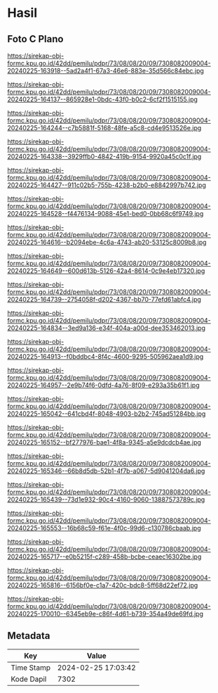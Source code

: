 # Hasil

## Foto C Plano

https://sirekap-obj-formc.kpu.go.id/42dd/pemilu/pdpr/73/08/08/20/09/7308082009004-20240225-163918--5ad2a4f1-67a3-46e6-883e-35d566c84ebc.jpg

https://sirekap-obj-formc.kpu.go.id/42dd/pemilu/pdpr/73/08/08/20/09/7308082009004-20240225-164137--865928e1-0bdc-43f0-b0c2-6cf2f1515155.jpg

https://sirekap-obj-formc.kpu.go.id/42dd/pemilu/pdpr/73/08/08/20/09/7308082009004-20240225-164244--c7b5881f-5168-48fe-a5c8-cd4e9513526e.jpg

https://sirekap-obj-formc.kpu.go.id/42dd/pemilu/pdpr/73/08/08/20/09/7308082009004-20240225-164338--3929ffb0-4842-419b-9154-9920a45c0c1f.jpg

https://sirekap-obj-formc.kpu.go.id/42dd/pemilu/pdpr/73/08/08/20/09/7308082009004-20240225-164427--911c02b5-755b-4238-b2b0-e8842997b742.jpg

https://sirekap-obj-formc.kpu.go.id/42dd/pemilu/pdpr/73/08/08/20/09/7308082009004-20240225-164528--f4476134-9088-45e1-bed0-0bb68c6f9749.jpg

https://sirekap-obj-formc.kpu.go.id/42dd/pemilu/pdpr/73/08/08/20/09/7308082009004-20240225-164616--b2094ebe-4c6a-4743-ab20-53125c8009b8.jpg

https://sirekap-obj-formc.kpu.go.id/42dd/pemilu/pdpr/73/08/08/20/09/7308082009004-20240225-164649--600d613b-5126-42a4-8614-0c9e4eb17320.jpg

https://sirekap-obj-formc.kpu.go.id/42dd/pemilu/pdpr/73/08/08/20/09/7308082009004-20240225-164739--2754058f-d202-4367-bb70-77efd61abfc4.jpg

https://sirekap-obj-formc.kpu.go.id/42dd/pemilu/pdpr/73/08/08/20/09/7308082009004-20240225-164834--3ed9a136-e34f-404a-a00d-dee353462013.jpg

https://sirekap-obj-formc.kpu.go.id/42dd/pemilu/pdpr/73/08/08/20/09/7308082009004-20240225-164913--f0bddbc4-8f4c-4600-9295-505962aea1d9.jpg

https://sirekap-obj-formc.kpu.go.id/42dd/pemilu/pdpr/73/08/08/20/09/7308082009004-20240225-164957--2e9b74f6-0dfd-4a76-8f09-e293a35b61f1.jpg

https://sirekap-obj-formc.kpu.go.id/42dd/pemilu/pdpr/73/08/08/20/09/7308082009004-20240225-165042--641cbd4f-8048-4903-b2b2-745ad51284bb.jpg

https://sirekap-obj-formc.kpu.go.id/42dd/pemilu/pdpr/73/08/08/20/09/7308082009004-20240225-165152--bf277976-bae1-4f8a-9345-a5e9dcdcb4ae.jpg

https://sirekap-obj-formc.kpu.go.id/42dd/pemilu/pdpr/73/08/08/20/09/7308082009004-20240225-165346--66b8d5db-52b1-4f7b-a067-5d9041204da6.jpg

https://sirekap-obj-formc.kpu.go.id/42dd/pemilu/pdpr/73/08/08/20/09/7308082009004-20240225-165439--73d1e932-90c4-4160-9060-13887573789c.jpg

https://sirekap-obj-formc.kpu.go.id/42dd/pemilu/pdpr/73/08/08/20/09/7308082009004-20240225-165553--16b68c59-f61e-4f0c-99d6-c130786cbaab.jpg

https://sirekap-obj-formc.kpu.go.id/42dd/pemilu/pdpr/73/08/08/20/09/7308082009004-20240225-165717--e0b5215f-c289-458b-bcbe-ceaec16302be.jpg

https://sirekap-obj-formc.kpu.go.id/42dd/pemilu/pdpr/73/08/08/20/09/7308082009004-20240225-165816--6156bf0e-c1a7-420c-bdc8-5ff68d22ef72.jpg

https://sirekap-obj-formc.kpu.go.id/42dd/pemilu/pdpr/73/08/08/20/09/7308082009004-20240225-170010--6345eb9e-c86f-4d61-b739-354a49de69fd.jpg


## Metadata

| Key        | Value               |
| ---------- | ------------------- |
| Time Stamp | 2024-02-25 17:03:42 |
| Kode Dapil | 7302                |



